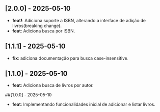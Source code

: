 ## [2.0.0] - 2025-05-10
- **feat!**: Adiciona suporte a ISBN, alterando a interface de adição de livros(breaking change).
- **feat**: Adiciona busca por ISBN.

## [1.1.1] - 2025-05-10
- **fix**: adiciona documentação para busca case-insensitive.

## [1.1.0] - 2025-05-10
- **feat**: Adiciona busca de livros por autor.

##[1.0.0] - 2025-05-10
 - **feat**: Implementando funcionalidades inicial de adicionar e listar livros.

